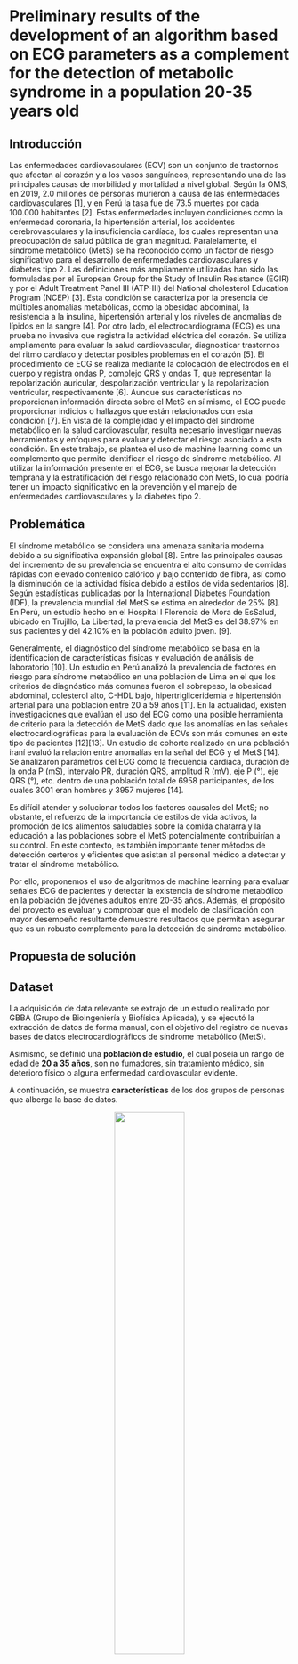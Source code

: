 # Preliminary results of the development of an algorithm based on ECG parameters as a complement for the detection of metabolic syndrome in a population 20-35 years old

## Introducción 
Las enfermedades cardiovasculares (ECV) son un conjunto de trastornos que afectan al corazón y a los vasos sanguíneos, representando una de las principales causas de morbilidad y mortalidad a nivel global. Según la OMS, en 2019, 2.0 millones de personas murieron a causa de las enfermedades cardiovasculares [1], y en Perú la tasa fue de 73.5 muertes por cada 100.000 habitantes [2]. Estas enfermedades incluyen condiciones como la enfermedad coronaria, la hipertensión arterial, los accidentes cerebrovasculares y la insuficiencia cardíaca, los cuales representan una preocupación de salud pública de gran magnitud. 
Paralelamente, el síndrome metabólico (MetS) se ha reconocido como un factor de riesgo significativo para el desarrollo de enfermedades cardiovasculares y diabetes tipo 2. Las definiciones más ampliamente utilizadas han sido las formuladas por el European Group for the Study of Insulin Resistance (EGIR) y por el Adult Treatment Panel III (ATP-III) del National cholesterol Education Program (NCEP) [3]. Esta condición se caracteriza por la presencia de múltiples anomalías metabólicas, como la obesidad abdominal, la resistencia a la insulina, hipertensión arterial y los niveles de anomalías de lípidos en la sangre [4]. 
Por otro lado, el electrocardiograma (ECG) es una prueba no invasiva que registra la actividad eléctrica del corazón. Se utiliza ampliamente para evaluar la salud cardiovascular, diagnosticar trastornos del ritmo cardíaco y detectar posibles problemas en el corazón [5]. El procedimiento de ECG se realiza mediante la colocación de electrodos en el cuerpo y registra ondas P, complejo QRS y ondas T, que representan la repolarización auricular, despolarización ventricular y la repolarización ventricular, respectivamente [6]. Aunque sus características no proporcionan información directa sobre el MetS en sí mismo, el ECG puede proporcionar indicios o hallazgos que están relacionados con esta condición [7]. 
En vista de la complejidad y el impacto del síndrome metabólico en la salud cardiovascular, resulta necesario investigar nuevas herramientas y enfoques para evaluar y detectar el riesgo asociado a esta condición. En este trabajo, se plantea el uso de machine learning como un complemento que permite identificar el riesgo de síndrome metabólico. Al utilizar la información presente en el ECG, se busca mejorar la detección temprana y la estratificación del riesgo relacionado con MetS, lo cual podría tener un impacto significativo en la prevención y el manejo de enfermedades cardiovasculares y la diabetes tipo 2.

## Problemática
El síndrome metabólico se considera una amenaza sanitaria moderna debido a su significativa expansión global [8]. Entre las principales causas del incremento de su prevalencia se encuentra el alto consumo de comidas rápidas con elevado contenido calórico y bajo contenido de fibra, así como la disminución de la actividad física debido a estilos de vida sedentarios [8]. Según estadísticas publicadas por la International Diabetes Foundation (IDF), la prevalencia mundial del MetS se estima en alrededor de 25% [8]. En Perú, un estudio hecho en el Hospital I Florencia de Mora de EsSalud, ubicado en Trujillo, La Libertad, la prevalencia del MetS es del 38.97% en sus pacientes y del 42.10% en la población adulto joven. [9].

Generalmente, el diagnóstico del síndrome metabólico se basa en la identificación de características físicas y evaluación de análisis de laboratorio [10]. Un estudio en Perú analizó la prevalencia de factores en riesgo para síndrome metabólico en una población de Lima en el que los criterios de diagnóstico más comunes fueron el  sobrepeso,  la  obesidad  abdominal, colesterol alto, C-HDL bajo, hipertrigliceridemia e hipertensión arterial para una población entre 20 a 59 años [11].
En la actualidad, existen investigaciones que evalúan el uso del ECG como una posible herramienta de criterio para la detección de MetS dado que las anomalías en las señales electrocardiográficas para la evaluación de ECVs son más comunes en este tipo de pacientes [12][13]. Un estudio de cohorte realizado en una población iraní evaluó la relación entre anomalías en la señal del ECG y el MetS [14]. Se analizaron parámetros del ECG como la frecuencia cardiaca, duración de la onda P (mS), intervalo PR, duración QRS, amplitud R (mV), eje P (°), eje QRS (°), etc. dentro de una población total de 6958 participantes, de los cuales 3001 eran hombres y 3957 mujeres [14]. 

Es difícil atender y solucionar todos los factores causales del MetS; no obstante, el refuerzo de la importancia de estilos de vida activos, la promoción de los alimentos saludables sobre la comida chatarra y la educación a las poblaciones sobre el MetS potencialmente contribuirían a su control. En este contexto, es también importante tener métodos de detección certeros y eficientes que asistan al personal médico a detectar y tratar el síndrome metabólico. 

Por ello, proponemos el uso de algoritmos de machine learning para evaluar señales ECG de pacientes y detectar la existencia de síndrome metabólico en la población de jóvenes adultos entre 20-35 años. Además, el propósito del proyecto es evaluar y comprobar que el modelo de clasificación con mayor desempeño resultante demuestre resultados que permitan asegurar que es un robusto complemento para la detección de síndrome metabólico. 

## Propuesta de solución
## Dataset
La adquisición de data relevante se extrajo de un estudio realizado por GBBA (Grupo de Bioingeniería y Biofísica Aplicada), y se ejecutó la extracción de datos de forma manual, con el objetivo del registro de nuevas bases de datos electrocardiográficos de síndrome metabólico (MetS).

Asimismo, se definió una **población de estudio**, el cual poseía un rango de edad de **20 a 35 años**, son no fumadores, sin tratamiento médico, sin deterioro físico o alguna enfermedad cardiovascular evidente. 

A continuación, se muestra **características** de los dos grupos de personas que alberga la base de datos. 
<p align="center">
  <img src="https://github.com/luisdiazl/introduccionse-alesbiomedicas_grupo1/blob/main/imges/descridata.jpg" width="50%" height="50%">
</p> 

En el caso de la extracción manual de datos, se obtuvieron 9 muestras en total: 6 sin MetS y 3 con MetS. Asimismo, se consideró como **criterios de diagnóstico** para clasificar esta data a parámetros como circunferencia abdombinal y presión arterial. 

Dentro de las particularidades de las señales electrocardiográficas (ECG), se encuentran las siguientes:
* 5 registros por paciente
* Duración entre **10 - 15 minutos**
* 3 archivos .csv
  - Complejo QRS (ms)
  - Tiempo de intervalos RR (ms)
  - Registro ECG
* 12 derivaciones con frecuencia de muestreo de 1000 muestras/segundo, con resolución de 16 bits

En el proyecto, se tomó en cuenta los **últimos 20 segundos** de las señales ECG de forma que 

## Procesamiento

### Preprocesamiento
Consiste en la etapa de filtrado de las señales ECG, compuesta por 3:
- **Filtro Butterworth paso alto de 1 Hz**, para eliminar componente DC de ECG
- **Filto Notch rechaza banda de 60 Hz**, para evitar interferencia eléctrica
- **Filtro Butterworth paso bajo de 25 Hz**, para eliminar ruido de alta frecuencia

### Extracción de Características
A través de la **Transformada Wavelet Discreta (DWT)**, es posible analizar este tipo de señales a través del método de ventanas. Es asi como se obtienen las características o criterios electrocardiográficos a evaluar para el modelo, los cuales se dividen en **grupos de características** de:
* Intervalos de latidos
* Intervalos RR
* Amplitud de ondas de los latidos

Asimismo, se aplica una **técnica de escalado estándar** que tiene por objetivo estandarizar los picos de onda, de forma que no se halle una gran dispersión de datos. 

### Creación de Base de Datos
A partir de los datos extraídos de la etapa anterior, es posible la creación de base de datos que permite la implementacion de modelos de **Machine Learning**.
En este trabajo, el propósito es establecer qué tipo de modelo es el más adecuado para la problemática identificada. Entre las opciones consideradas, se contiene modelos basados en:

- **Aprendizaje No Supervisado**: Conjunto de datos sin etiquetas atraviesa el proceso de entrenamiento de data, mediante agrupamiento o _´clustering´_. Por identificación de grupos homogéneos y heterogéneos, es posible la predicción de un dato no conocido.
Se consideraron 2 estimadores: K-means y Mean Shift

- **Aprendizaje Supervisado**: Asume conjunto de datos de entrenamientos conocidos, a priori, y construye el modelo que permite predecir el valor de un dato no observado.
Se consideraron 4 estimadores: K-nearest neighbors (KNN), Regresión Logística (RL), Random Forest (RF) y Super Vector Machine (SVM)

## Resultados
Según el modelo de Machine Learning:

### Aprendizaje No Supervisado
Se aplicó la técnica de PCA con la finalidad de reducir dimensionalidad de datos. (PCA = 2, 3). Por lo tanto, se tendrían 4 algoritmos de predicción:
* K-means aplicado en PCA de 2 componentes.
* K-means aplicado en PCA de 3 componentes.
* Mean Shift aplicado en PCA de 2 componentes.
* Mean Shift aplicado en PCA de 3 componentes.

Se observa la gráfica de distribución de datos obtenidos con los 4 modelos resultantes de aprendizaje no supervisado.
<p align="center">
  <img src="https://github.com/luisdiazl/introduccionse-alesbiomedicas_grupo1/blob/main/imges/distribu.jpg" width="50%" height="100%">
</p>

Cada algoritmo se somete a un análisis mediante 5 métricas las cuales son: precisión, sensibilidad, especificidad, constante _'Kappa'_, y constante _'Silhouette'_.
<p align="center">
  <img src="https://github.com/luisdiazl/introduccionse-alesbiomedicas_grupo1/blob/main/imges/tabla1.jpg" width="50%" height="50%">
</p> 

Se observa que todos los valores de las métricas son bajos, por lo que se indicaría que un **modelo de aprendizaje no supervisado no sería el más adecuado** para el caso en cuestión. De igual forma, es posible deducir visualmente que en las gráficas de distribución no se observan agrupaciones de clasificación de datos de manera notoria, quedando en duda su eficiencia cuando se requiera predecir una nueva entrada.  

En el caso de análisis de la gráfica de confusión, se reitera que el modelo realizado no es óptimo para los datos obtenidos puesto que las predicciones que se obtiene son bastante erróneas y representan casi el 50% del total, lo cual se evidencia con las métricas anteriormente colocadas.
<p align="center">
  <img src="https://github.com/luisdiazl/introduccionse-alesbiomedicas_grupo1/blob/main/imges/matrizconfu1.jpg" width="50%" height="50%">
</p> 

### Aprendizaje Supervisado
Se aplicó la técnica de PCA con la finalidad de reducir dimensionalidad de datos. (PCA = 2, 3). Por lo tanto, se tendrían 4 algoritmos de predicción:
* K-nearest Neighbors (KNN)
* Regresión Logística (RL)
* Random Forest (RF)
* Super Vector Machine (SVM)

Cada algoritmo se somete a un análisis donde las métricas resultan ser la precisión, sensibilidad, especificidad, constante _'Kappa'_ y puntuación F1.
<p align="center">
  <img src="https://github.com/luisdiazl/introduccionse-alesbiomedicas_grupo1/blob/main/imges/tabla2.jpg" width="50%" height="50%">
</p> 

Se aprecia que el **mejor modelo para este entrenamiento es el K-Nearest Neighbor (KNN)**, ya que su valor es el mayor en la mayoría de los valores de métricas, siendo la especificidad la única excepción. Sin embargo, este último valor sigue siendo bastante alto.

Si se observa los resultados del modelo KNN en la matriz de confusión, se puede observar que el modelo predice 19 valores de forma errónea de los más de 100 datos analizados, en los que 12 son predichos como negativos cuando era positivos (falsos negativos) y 7 valores fueron predichos como positivos siendo estos negativos (falsos positivos).
<p align="center">
  <img src="https://github.com/luisdiazl/introduccionse-alesbiomedicas_grupo1/blob/main/imges/matrizconfu2.jpg" width="50%" height="50%">
</p> 

A partir de ambos modelos se observa cómo el **algoritmo de aprendizaje supervisado arroja mejores resultados de precisión** tanto en la identificación de casos positivos como negativos, además de mostrar una óptima concordancia en sus clasificaciones que permitan indicar que los resultados no son productos del azar.

## Conclusiones
1. Resultados preliminares son prometedores, sugiriendo que podría ser un complemento para la detección del Síndrome Metabólico.
2. Ciertas anormalidades evidenciadas en el ECG se encuentran relacionadas con la predicción de la enfermedad coronaria, independientemente de los factores de riesgo.
3. Es necesario una mayor investigación para la validación del modelo o algoritmo, en los que se debe considerar:
   * Ampliar base de datos de ECG de forma que se incluya una mayor cantidad de pacientes con MetS, considerando diferentes edades, etnias y niveles de salud.
   * Posibilidad de incorporación de otras características de ECG para mejorar la predicción del modelo.
   * Investigación de integración de este tipo de algoritmos en los sistemas de salud existentes para una detección temprana de MetS, y posterior tratamiento.
   * Ejecutar estudios longitudinales con el fin de evaluar su eficacia en la predicción de enfermedades cardiovasculares a largo plazo en pacientes con MetS.
  
## Bibliografía
[1] OPS. La carga de las enfermedades cardiovasculares en la Región de las Américas, 2000-2019. Portal de Datos de NMH. Organización Panamericana de la Salud; 2021. Available: https://www.paho.org/es/enlace/carga-enfermedades-cardiovasculares

[2] Global Health Estimates Technical Paper WHO/DDI/DNA/GHE/2020.2. “WHO methods and data sources for country-level causes of death 2000-2019”. Available: https://cdn.who.int/media/docs/default-source/gho-documents/global-health-estimates/ghe2019_cod_methods.pdf?sfvrsn=37bcfacc_5

[3] P. Zimmet, M. Alberti, and Manuel Pardo Ríos, “Una nueva definición mundial del síndrome metabólico propuesta por la Federación Internacional de Diabetes: fundamento y resultados,” vol. 58, no. 12, pp. 1371–1376, Dec. 2005, doi: https://doi.org/10.1016/s0300-8932(05)74065-3.

[4] MedlinePlus.gov. "Síndrome metabólico". Available: https://medlineplus.gov/spanish/metabolicsyndrome.html

[5] Sattar Y, Chhabra L. “Electrocardiogram”. StatPearls. Publishing; 2023. Available from: https://www.ncbi.nlm.nih.gov/books/NBK549803/

[6] Sujadevi VG and Soman K.P, “Towards identifying most important leads for ECG classification. A data driven approach employing deep learning,” Procedia Computer Science. 2020. 171: 602-608. doi: https://doi.org/10.1016/j.procs.2020.04.065

[7] Abiodun A, Oladimeji A, Bamidele T, Adewole A, Mayowa O. "Prevalence of ECG abnormalities among adults with metabolic syndrome in a Nigerian Teaching Hospital". Afr Health Sci. 2019 Dec;19(4):2829-2838. doi: 10.4314/ahs.v19i4.4

[8] Saklayen MG. "The Global Epidemic of the Metabolic Syndrome". Curr Hypertens Rep. 2018 Feb 26;20(2):12. doi: 10.1007/s11906-018-0812-z.

[9] Y. O. T. López, G. M. C. Zambrano, E. del S. Goicochea Ríos, J. E. V. Villacorta, and O. Y. G. Aybar, “Perfil Clínico-Epidemiológico del Síndrome Metabólico en Adultos Atendidos en el hospital i Florencia de Mora Essalud,” Horizonte Médico (Lima). doi: https://doi.org/10.24265/horizmed.2020.v20n4.06

[10] Hopkinsmedicine.org “Metabolic syndrome,” https://www.hopkinsmedicine.org/health/conditions-and-diseases/metabolic-syndrome

[11] Adams KJ, Chirinos JL. "Prevalencia de factores de riesgo para síndrome metabólico y sus componentes en usuarios de comedores populares en un distrito de Lima, Perú". Rev. Peru Med. Exp. Salud Publica. 2018;35(1):39-45. 10.17843/rpmesp.2018.351.3598

[12] Ebong IA, Bertoni AG, Soliman EZ, Guo M, Sibley CT, Chen YD, Rotter JI, Chen YC, Goff DC Jr. “Electrocardiographic abnormalities associated with the metabolic syndrome and its components: the multi-ethnic study of atherosclerosis”. Metab Syndr Relat Disord. 2012 Apr;10(2):92-7. doi: 10.1089/met.2011.0090.

[13] Ebong IA, Bertoni AG, Soliman EZ, Guo M, Sibley CT, Chen YD, Rotter JI, Chen YC, Goff DC Jr. Electrocardiographic abnormalities associated with the metabolic syndrome and its components: the multi-ethnic study of atherosclerosis. Metab Syndr Relat Disord. 2012 Apr;10(2):92-7. doi: 10.1089/met.2011.0090

[14] Yazdanpanah MH, Sayyadipoor S, Hojati SR, Nikmanesh A, Farjam M, Homayounfar R. "The Association of Metabolic Syndrome and Its Components with Electrocardiogram Parameters and Abnormalities Among an Iranian Rural Population: The Fasa PERSIAN Cohort Study". Diabetes Metab Syndr Obes. 2020 Aug 24;13:2975-2987. doi: 10.2147/DMSO.S263093.

